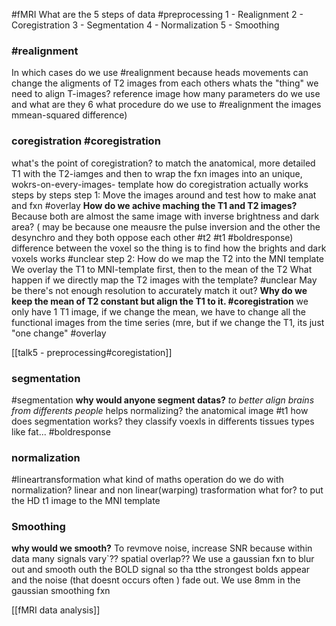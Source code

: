 #fMRI
What are the 5 steps of data #preprocessing
	1 - Realignment 2 - Coregistration 3 - Segmentation 4 - Normalization 5 - Smoothing


### #realignment
In which cases do we use #realignment
	because heads movements can change the aligments of T2 images from each others
whats the "thing" we need to align T-images?
	reference image
how many parameters do we use and what are they
6 
what procedure do we use to #realignment the images
	mmean-squared difference)


### coregistration  #coregistration
what's the point of coregistration?
		to match  the anatomical, more detailed T1 with the T2-iamges
		and then to wrap the fxn images into an unique, wokrs-on-every-images- template
how do coregistration actually works steps by steps
	step 1: Move the images around and test how to make anat and fxn #overlay 
**How do we achive maching the T1 and T2 images?**
	Because both are almost the same image with inverse brightness and dark area? ( may be because one meausre the pulse inversion and the other the desynchro and they both oppose each other #t2 #t1 #boldresponse) difference between the voxel so the thing is to find how the brights and dark voxels works #unclear
step 2: How do we map the T2 into the MNI template 
	We overlay the T1 to MNI-template first, then to the mean of the T2
What happen if we directly map the T2 images with the template? #unclear
	May be there's not enough resolution to accurately match it out?
**Why do we keep the mean of T2 constant but align the T1 to it.  #coregistration** 
	we only have 1 T1 image, if we change the mean, we have to change all the functional images from the time series (mre, but if we change the T1, its just "one change" #overlay 
	


[[talk5 - preprocessing#coregistation]]



### segmentation
#segmentation
	**why would anyone segment datas?**
		*to better align brains from differents people*
		helps normalizing? the anatomical image #t1 
	how does segmentation works?
		they classify voexls in differents tissues types like fat... #boldresponse 

### normalization
 #lineartransformation
what kind of maths operation do we do with normalization?
	linear and non linear(warping) trasformation
what for?
	to put the HD t1 image to the MNI template

### Smoothing
**why would we smooth?** 
		To revmove noise, increase SNR
		because within data many signals vary`??
		spatial overlap??
	We use a gaussian fxn to blur out and smooth outh the BOLD signal so tha tthe strongest bolds appear and the noise (that doesnt occurs often ) fade out.
	We use 8mm in the gaussian smoothing fxn


[[fMRI data analysis]]

